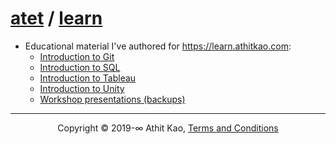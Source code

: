 ﻿# [atet](https://github.com/atet) / [learn](https://github.com/atet/learn)

* Educational material I've authored for <a href="https://learn.athitkao.com" target="_blank">https://learn.athitkao.com</a>:
   * <a href="https://github.com/atet/learn/blob/master/git/README.md#atet--learn--git" target="_blank">Introduction to Git</a>
   * <a href="https://github.com/atet/learn/blob/master/sql/README.md#atet--learn--sql" target="_blank">Introduction to SQL</a>
   * <a href="https://github.com/atet/learn/blob/master/tableau/README.md#atet--learn--tableau" target="_blank">Introduction to Tableau</a>
   * <a href="https://github.com/atet/learn/blob/master/unity/README.md#atet--learn--unity" target="_blank">Introduction to Unity</a>
   * <a href="https://github.com/atet/learn/tree/master/workshops" target="_blank">Workshop presentations (backups)</a>

--------------------------------------------------------------------------------------------------

<p align="center">Copyright © 2019-∞ Athit Kao, <a href="http://www.athitkao.com/tos.html" target="_blank">Terms and Conditions</a></p>